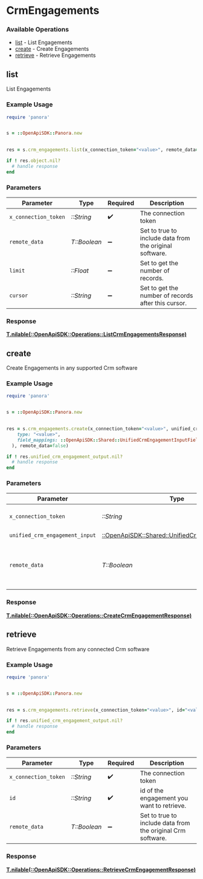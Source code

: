 # CrmEngagements


### Available Operations

* [list](#list) - List  Engagements
* [create](#create) - Create Engagements
* [retrieve](#retrieve) - Retrieve Engagements

## list

List  Engagements

### Example Usage

```ruby
require 'panora'


s = ::OpenApiSDK::Panora.new

    
res = s.crm_engagements.list(x_connection_token="<value>", remote_data=false, limit=7685.78, cursor="<value>")

if ! res.object.nil?
  # handle response
end

```

### Parameters

| Parameter                                               | Type                                                    | Required                                                | Description                                             |
| ------------------------------------------------------- | ------------------------------------------------------- | ------------------------------------------------------- | ------------------------------------------------------- |
| `x_connection_token`                                    | *::String*                                              | :heavy_check_mark:                                      | The connection token                                    |
| `remote_data`                                           | *T::Boolean*                                            | :heavy_minus_sign:                                      | Set to true to include data from the original software. |
| `limit`                                                 | *::Float*                                               | :heavy_minus_sign:                                      | Set to get the number of records.                       |
| `cursor`                                                | *::String*                                              | :heavy_minus_sign:                                      | Set to get the number of records after this cursor.     |


### Response

**[T.nilable(::OpenApiSDK::Operations::ListCrmEngagementsResponse)](../../models/operations/listcrmengagementsresponse.md)**


## create

Create Engagements in any supported Crm software

### Example Usage

```ruby
require 'panora'


s = ::OpenApiSDK::Panora.new

    
res = s.crm_engagements.create(x_connection_token="<value>", unified_crm_engagement_input=::OpenApiSDK::Shared::UnifiedCrmEngagementInput.new(
    type: "<value>",
    field_mappings: ::OpenApiSDK::Shared::UnifiedCrmEngagementInputFieldMappings.new(),
  ), remote_data=false)

if ! res.unified_crm_engagement_output.nil?
  # handle response
end

```

### Parameters

| Parameter                                                                                           | Type                                                                                                | Required                                                                                            | Description                                                                                         |
| --------------------------------------------------------------------------------------------------- | --------------------------------------------------------------------------------------------------- | --------------------------------------------------------------------------------------------------- | --------------------------------------------------------------------------------------------------- |
| `x_connection_token`                                                                                | *::String*                                                                                          | :heavy_check_mark:                                                                                  | The connection token                                                                                |
| `unified_crm_engagement_input`                                                                      | [::OpenApiSDK::Shared::UnifiedCrmEngagementInput](../../models/shared/unifiedcrmengagementinput.md) | :heavy_check_mark:                                                                                  | N/A                                                                                                 |
| `remote_data`                                                                                       | *T::Boolean*                                                                                        | :heavy_minus_sign:                                                                                  | Set to true to include data from the original Crm software.                                         |


### Response

**[T.nilable(::OpenApiSDK::Operations::CreateCrmEngagementResponse)](../../models/operations/createcrmengagementresponse.md)**


## retrieve

Retrieve Engagements from any connected Crm software

### Example Usage

```ruby
require 'panora'


s = ::OpenApiSDK::Panora.new

    
res = s.crm_engagements.retrieve(x_connection_token="<value>", id="<value>", remote_data=false)

if ! res.unified_crm_engagement_output.nil?
  # handle response
end

```

### Parameters

| Parameter                                                   | Type                                                        | Required                                                    | Description                                                 |
| ----------------------------------------------------------- | ----------------------------------------------------------- | ----------------------------------------------------------- | ----------------------------------------------------------- |
| `x_connection_token`                                        | *::String*                                                  | :heavy_check_mark:                                          | The connection token                                        |
| `id`                                                        | *::String*                                                  | :heavy_check_mark:                                          | id of the engagement you want to retrieve.                  |
| `remote_data`                                               | *T::Boolean*                                                | :heavy_minus_sign:                                          | Set to true to include data from the original Crm software. |


### Response

**[T.nilable(::OpenApiSDK::Operations::RetrieveCrmEngagementResponse)](../../models/operations/retrievecrmengagementresponse.md)**

